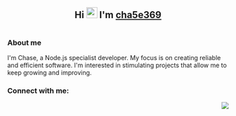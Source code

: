 <h2 align="center">Hi <img src="https://media.giphy.com/media/hvRJCLFzcasrR4ia7z/giphy.gif" width="25px" height="25px"> I'm <a href="https://instagram.com/b1gchase">cha5e369</a></h2>

<p align="center">
    <img alt="" src=https://komarev.com/ghpvc/?username=notp1mp&style=for-the-badge />
</p>

### About me
 I'm Chase, a Node.js specialist developer. My focus is on creating reliable and efficient software. I'm interested in stimulating projects that allow me to keep growing and improving.


### Connect with me:
<a href="https://discord.com/users/114947040823345160"><img align="right" src="https://lanyard-profile-readme.vercel.app/api/94490510688792576?theme=dark&bg=809ecf&animated=true&hideDiscrim=true&borderRadius=30px&idleMessage=Developing%20discord.gg/haworth"/></a>
